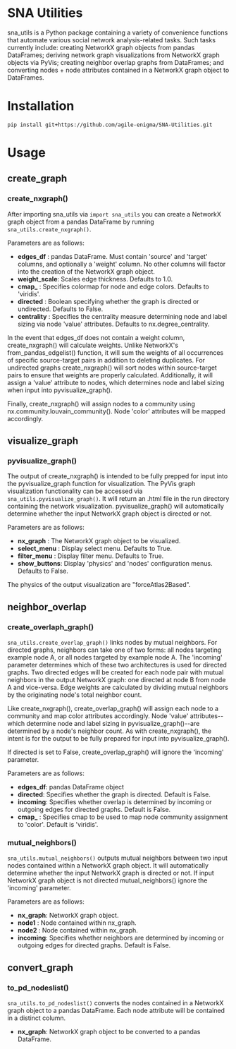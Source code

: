 # SNA Utilities

sna_utils is a Python package containing a variety of convenience functions that automate various social
network analysis-related tasks. Such tasks currently include: creating NetworkX graph objects from pandas DataFrames; 
deriving network graph visualizations from NetworkX graph objects via PyVis; creating neighbor overlap graphs from 
DataFrames; and converting nodes + node attributes contained in a NetworkX graph object to DataFrames.

# Installation

`pip install git+https://github.com/agile-enigma/SNA-Utilities.git`

# Usage

## create_graph
### create_nxgraph()

After importing sna_utils via `import sna_utils` you can create a NetworkX graph object from a pandas DataFrame
by running `sna_utils.create_nxgraph()`.

Parameters are as follows:

* **edges_df**    : pandas DataFrame. Must contain 'source' and 'target' columns, and optionally a 'weight' column.
No other columns will factor into the creation of the NetworkX graph object.
* **weight_scale**: Scales edge thickness. Defaults to 1.0.
* **cmap_**       : Specifies colormap for node and edge colors. Defaults to 'viridis'. 
* **directed**    : Boolean specifying whether the graph is directed or undirected. Defaults to False.
* **centrality**  : Specifies the centrality measure determining node and label sizing via node 'value' attributes.
Defaults to nx.degree_centrality. 

In the event that edges_df does not contain a weight column, create_nxgraph() will calculate weights. Unlike
NetworkX's from_pandas_edgelist() function, it will sum the weights of all occurrences of specific source-target 
pairs in addition to deleting duplicates. For undirected graphs create_nxgraph() will sort nodes 
within source-target pairs to ensure that weights are properly calculated. Additionally, it will assign a 'value'
attribute to nodes, which determines node and label sizing when input into pyvisualize_graph().

Finally, create_nxgraph() will assign nodes to a community using nx.community.louvain_community(). 
Node 'color' attributes will be mapped accordingly.

## visualize_graph
### pyvisualize_graph()

The output of create_nxgraph() is intended to be fully prepped for input into the pyvisualize_graph function for 
visualization. The PyVis graph visualization functionality can be accessed via `sna_utils.pyvisualize_graph()`. 
It will return an .html file in the run directory containing the network visualization. pyvisualize_graph() will 
automatically determine whether the input NetworkX graph object is directed or not.

Parameters are as follows:

* **nx_graph**    : The NetworkX graph object to be visualized.
* **select_menu** : Display select menu. Defaults to True.
* **filter_menu** : Display filter menu. Defaults to True.
* **show_buttons**: Display 'physics' and 'nodes' configuration menus. Defaults to False.

The physics of the output visualization are "forceAtlas2Based".

## neighbor_overlap
### create_overlaph_graph()

`sna_utils.create_overlap_graph()` links nodes by mutual neighbors. For directed graphs, neighbors can 
take one of two forms: all nodes targeting example node A, or all nodes targeted by example node A. The 
'incoming' parameter determines which of these two architectures is used for directed graphs. Two directed 
edges will be created for each node pair with mutual neighbors in the output NetworkX graph: one directed at 
node B from node A and vice-versa. Edge weights are calculated by dividing mutual neighbors by the originating 
node's total neighbor count. 

Like create_nxgraph(), create_overlap_graph() will assign each node to a community and map color attributes accordingly.
Node 'value' attributes--which determine node and label sizing in pyvisualize_graph()--are determined by a node's 
neighbor count. As with create_nxgraph(), the intent is for the output to be fully prepared for input into pyvisualize_graph().

If directed is set to False, create_overlap_graph() will ignore the 'incoming' parameter.

Parameters are as follows:

* **edges_df**: pandas DataFrame object
* **directed**: Specifies whether the graph is directed. Default is False.
* **incoming**: Specifies whether overlap is determined by incoming or outgoing edges for directed graphs. Default is False.
* **cmap_**   : Specifies cmap to be used to map node community assignment to 'color'. Default is 'viridis'.

### mutual_neighbors()

`sna_utils.mutual_neighbors()` outputs mutual neighbors between two input nodes contained within a NetworkX
graph object. It will automatically determine whether the input NetworkX graph is directed or not. If input 
NetworkX graph object is not directed mutual_neighbors() ignore the 'incoming' parameter. 

Parameters are as follows:

* **nx_graph**: NetworkX graph object.
* **node1**   : Node contained within nx_graph.
* **node2**   : Node contained within nx_graph.
* **incoming**: Specifies whether neighbors are determined by incoming or outgoing edges for directed graphs. Default is False.

## convert_graph
### to_pd_nodeslist()

`sna_utils.to_pd_nodeslist()` converts the nodes contained in a NetworkX graph object to a pandas DataFrame. 
Each node attribute will be contained in a distinct column.

* **nx_graph**: NetworkX graph object to be converted to a pandas DataFrame.
